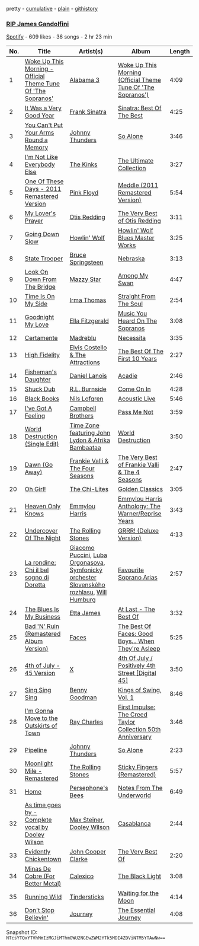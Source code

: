 pretty - [cumulative](/playlists/cumulative/3l6cfhKgkSNxYydKiD9o4G.md) - [plain](/playlists/plain/3l6cfhKgkSNxYydKiD9o4G) - [githistory](https://github.githistory.xyz/mackorone/spotify-playlist-archive/blob/main/playlists/plain/3l6cfhKgkSNxYydKiD9o4G)

### [RIP James Gandolfini](https://open.spotify.com/playlist/3l6cfhKgkSNxYydKiD9o4G)

> 

[Spotify](https://open.spotify.com/user/spotify) - 609 likes - 36 songs - 2 hr 23 min

| No. | Title | Artist(s) | Album | Length |
|---|---|---|---|---|
| 1 | [Woke Up This Morning \- Official Theme Tune Of 'The Sopranos'](https://open.spotify.com/track/2mcD3BFihnK62bOstqJU7K) | [Alabama 3](https://open.spotify.com/artist/25zUD40u8M2kJmdcabBzrz) | [Woke Up This Morning \(Official Theme Tune Of 'The Sopranos'\)](https://open.spotify.com/album/0YLKxZgqJlHqezXJIGpzSV) | 4:09 |
| 2 | [It Was a Very Good Year](https://open.spotify.com/track/2qmRKac7Bh9NRfpoIMi200) | [Frank Sinatra](https://open.spotify.com/artist/1Mxqyy3pSjf8kZZL4QVxS0) | [Sinatra: Best Of The Best](https://open.spotify.com/album/3CyomBjyhtq3xLtMq2Oxi2) | 4:25 |
| 3 | [You Can't Put Your Arms Round a Memory](https://open.spotify.com/track/2soxUQx6rPfOk0kHNePbhq) | [Johnny Thunders](https://open.spotify.com/artist/421A23lYymEUE6SozCfWbr) | [So Alone](https://open.spotify.com/album/1RUZkUP7Fj7vqbfQaNjBZC) | 3:46 |
| 4 | [I'm Not Like Everybody Else](https://open.spotify.com/track/5XaUlf424B7tfyjFsmc3CY) | [The Kinks](https://open.spotify.com/artist/1SQRv42e4PjEYfPhS0Tk9E) | [The Ultimate Collection](https://open.spotify.com/album/4H5eGKVUhmXiPz1AbxJUmz) | 3:27 |
| 5 | [One Of These Days \- 2011 Remastered Version](https://open.spotify.com/track/7t6iW9FZVJH7wSH8HKYcC2) | [Pink Floyd](https://open.spotify.com/artist/0k17h0D3J5VfsdmQ1iZtE9) | [Meddle \(2011 Remastered Version\)](https://open.spotify.com/album/397UShovgBCMVxbnDXMjUN) | 5:54 |
| 6 | [My Lover's Prayer](https://open.spotify.com/track/23DITgKYutJaurSN3EAZ2Z) | [Otis Redding](https://open.spotify.com/artist/60df5JBRRPcnSpsIMxxwQm) | [The Very Best of Otis Redding](https://open.spotify.com/album/28Pt7Q4ikXNPOEbtGnKlFA) | 3:11 |
| 7 | [Going Down Slow](https://open.spotify.com/track/5mX5ZTyJa6dptaNtrI78yG) | [Howlin' Wolf](https://open.spotify.com/artist/0Wxy5Qka8BN9crcFkiAxSR) | [Howlin' Wolf Blues Master Works](https://open.spotify.com/album/3bY3TiKFUZR4K9nEMrBv8O) | 3:25 |
| 8 | [State Trooper](https://open.spotify.com/track/5GxFIuDvl2Y73HfhQyWTXA) | [Bruce Springsteen](https://open.spotify.com/artist/3eqjTLE0HfPfh78zjh6TqT) | [Nebraska](https://open.spotify.com/album/6mNCZrmp1UcSeUxMJLEBfH) | 3:13 |
| 9 | [Look On Down From The Bridge](https://open.spotify.com/track/010ALbbh5KlQ4fKWgSdhRd) | [Mazzy Star](https://open.spotify.com/artist/37w38cCSGgKLdayTRjna4W) | [Among My Swan](https://open.spotify.com/album/4mhpbf7jYc0L1nBceoebIE) | 4:47 |
| 10 | [Time Is On My Side](https://open.spotify.com/track/7ovRHq05hnLsB2jFcZou4X) | [Irma Thomas](https://open.spotify.com/artist/01Z8Z9K54zewyP04ZfGLSv) | [Straight From The Soul](https://open.spotify.com/album/4qRZwGLNDoR4TqmUvYmISU) | 2:54 |
| 11 | [Goodnight My Love](https://open.spotify.com/track/0WJrNmCygAG8lkA6HBYglk) | [Ella Fitzgerald](https://open.spotify.com/artist/5V0MlUE1Bft0mbLlND7FJz) | [Music You Heard On The Sopranos](https://open.spotify.com/album/3Ilhhiu77Z2tsp4JVSMjWg) | 3:08 |
| 12 | [Certamente](https://open.spotify.com/track/1ah1aqLPlq0NG1g2KaFEky) | [Madreblu](https://open.spotify.com/artist/2tIYKLNVmTnflhlaack7Dz) | [Necessita](https://open.spotify.com/album/6nPeRGk2SO1anHm1GKeSx9) | 3:35 |
| 13 | [High Fidelity](https://open.spotify.com/track/0FKPuEwGl4zunq0HKcoxQ5) | [Elvis Costello & The Attractions](https://open.spotify.com/artist/4qmHkMxr6pTWh5Zo74odpH) | [The Best Of The First 10 Years](https://open.spotify.com/album/7runu9rj3FdiuPBFKRzASm) | 2:27 |
| 14 | [Fisheman's Daughter](https://open.spotify.com/track/3PHzDyIRkfWZPi1IleR7AU) | [Daniel Lanois](https://open.spotify.com/artist/5S0AJvE9NB1kGrXRfYh690) | [Acadie](https://open.spotify.com/album/5jeo6gUcru9NPdrCtwOlxf) | 2:46 |
| 15 | [Shuck Dub](https://open.spotify.com/track/0NRR0GRi0N2kcZ9KOvyWoB) | [R.L\. Burnside](https://open.spotify.com/artist/2drMeidRg4jc07neGOL0Ip) | [Come On In](https://open.spotify.com/album/0yI1kMsqFqVOaH8TsyhsPu) | 4:28 |
| 16 | [Black Books](https://open.spotify.com/track/5o1E86HCf3vNM7rg53C8kB) | [Nils Lofgren](https://open.spotify.com/artist/2TpAfGX0XNikAg5QjrbbvE) | [Acoustic Live](https://open.spotify.com/album/5bZIIwa458O6X5b2mgCkzU) | 5:46 |
| 17 | [I've Got A Feeling](https://open.spotify.com/track/03dM67MbIZXVjmRPH6L8Tj) | [Campbell Brothers](https://open.spotify.com/artist/6F02cSi3cag2LVOi83fxvX) | [Pass Me Not](https://open.spotify.com/album/4kNYxCKLFOCqx6e4phfqTI) | 3:59 |
| 18 | [World Destruction \(Single Edit\)](https://open.spotify.com/track/3577BDG6StGy2N6LerTteV) | [Time Zone featuring John Lydon & Afrika Bambaataa](https://open.spotify.com/artist/0y31iuN8iKUKxPJ0PhgXvG) | [World Destruction](https://open.spotify.com/album/15eQHh6yjJo9yL5cVq4U4R) | 3:50 |
| 19 | [Dawn \(Go Away\)](https://open.spotify.com/track/7tAwfqQWDA1dLKiLvn8EgH) | [Frankie Valli & The Four Seasons](https://open.spotify.com/artist/6mcrZQmgzFGRWf7C0SObou) | [The Very Best of Frankie Valli & The 4 Seasons](https://open.spotify.com/album/0NUEQILaBzavnzcMEs4buZ) | 2:47 |
| 20 | [Oh Girl!](https://open.spotify.com/track/724YNUAZEsGE47F21PkSV5) | [The Chi\-Lites](https://open.spotify.com/artist/7BFr36uI1dzJyo6tpa5Ued) | [Golden Classics](https://open.spotify.com/album/2BDEg5ZSrRlUGEPTA5EaJH) | 3:05 |
| 21 | [Heaven Only Knows](https://open.spotify.com/track/4XGt69jqwcdtUxV6IQiCjT) | [Emmylou Harris](https://open.spotify.com/artist/5s6TJEuHTr9GR894wc6VfP) | [Emmylou Harris Anthology: The Warner/Reprise Years](https://open.spotify.com/album/3fsuUekVTVRclF4p7IRan2) | 3:43 |
| 22 | [Undercover Of The Night](https://open.spotify.com/track/2zF3P2lw3jIb28ZvuAKjBv) | [The Rolling Stones](https://open.spotify.com/artist/22bE4uQ6baNwSHPVcDxLCe) | [GRRR! \(Deluxe Version\)](https://open.spotify.com/album/3LcLR5Mpdj6C5jiaReLvDt) | 4:13 |
| 23 | [La rondine: Chi il bel sogno di Doretta](https://open.spotify.com/track/48DPyFzSUNGAYzXM9Zj4Jd) | [Giacomo Puccini](https://open.spotify.com/artist/0OzxPXyowUEQ532c9AmHUR), [Luba Orgonasova](https://open.spotify.com/artist/5fF0IYnGppi99zXfyYUoXq), [Symfonický orchester Slovenského rozhlasu](https://open.spotify.com/artist/69K7JHudp4qWNnpKBrijS2), [Will Humburg](https://open.spotify.com/artist/0O6wGAZW7I1Fn59kpxrjCv) | [Favourite Soprano Arias](https://open.spotify.com/album/49lwMkX5Fww4CS7fyECqF3) | 2:57 |
| 24 | [The Blues Is My Business](https://open.spotify.com/track/2A68kpC1WW3S4suklKc7Rv) | [Etta James](https://open.spotify.com/artist/0iOVhN3tnSvgDbcg25JoJb) | [At Last \- The Best Of](https://open.spotify.com/album/5EkJv3BGd1YesMGQlE35ci) | 3:32 |
| 25 | [Bad 'N' Ruin \(Remastered Album Version\)](https://open.spotify.com/track/0VJQPyfgFsf0hAXJWNkJEX) | [Faces](https://open.spotify.com/artist/3v4feUQnU3VEUqFrjmtekL) | [The Best Of Faces: Good Boys..\. When They're Asleep](https://open.spotify.com/album/3ApaGzaaQWl3pcBEWbmui4) | 5:25 |
| 26 | [4th of July \- 45 Version](https://open.spotify.com/track/0CjdGHdTmzvI0ViIhaXtWu) | [X](https://open.spotify.com/artist/54NqjhP2rT524Mi2GicG4K) | [4th Of July / Positively 4th Street \[Digital 45\]](https://open.spotify.com/album/6avVkf2l0x95f9VDNdaOdb) | 3:50 |
| 27 | [Sing Sing Sing](https://open.spotify.com/track/3Di2TlQTlq3LkxOtEp3e8D) | [Benny Goodman](https://open.spotify.com/artist/1pBuKaLHJlIlqYxQQaflve) | [Kings of Swing, Vol\. 1](https://open.spotify.com/album/5ROWPc0iH8pchIlDddb8fL) | 8:46 |
| 28 | [I'm Gonna Move to the Outskirts of Town](https://open.spotify.com/track/4HPkVdo7fR9ZQYhyKFQ3Uy) | [Ray Charles](https://open.spotify.com/artist/1eYhYunlNJlDoQhtYBvPsi) | [First Impulse: The Creed Taylor Collection 50th Anniversary](https://open.spotify.com/album/5IPLATEIfMqtCACoFKDiWR) | 3:46 |
| 29 | [Pipeline](https://open.spotify.com/track/7Fb5YJcmP1McOwYZQCVRT7) | [Johnny Thunders](https://open.spotify.com/artist/421A23lYymEUE6SozCfWbr) | [So Alone](https://open.spotify.com/album/1RUZkUP7Fj7vqbfQaNjBZC) | 2:23 |
| 30 | [Moonlight Mile \- Remastered](https://open.spotify.com/track/0N58bD4m0olHoZyyLP1EUp) | [The Rolling Stones](https://open.spotify.com/artist/22bE4uQ6baNwSHPVcDxLCe) | [Sticky Fingers \(Remastered\)](https://open.spotify.com/album/3i3imP9g6gCc6VzeeyduXZ) | 5:57 |
| 31 | [Home](https://open.spotify.com/track/43ZENFjiJBG2V4V7ZWeOjt) | [Persephone's Bees](https://open.spotify.com/artist/71m1qN6AHjQpxTVZSihbNk) | [Notes From The Underworld](https://open.spotify.com/album/4qdCVvKFg3pyRkIzdXUnP2) | 6:49 |
| 32 | [As time goes by \- Complete vocal by Dooley Wilson](https://open.spotify.com/track/5kcYD1LPNKqgwl2qPgL85i) | [Max Steiner](https://open.spotify.com/artist/3llWEEOW2xNfiKsXXWjrwl), [Dooley Wilson](https://open.spotify.com/artist/16X8T4VdzB9sHrYSSpIEVB) | [Casablanca](https://open.spotify.com/album/5Gt9heVd66amesuAR2VOGK) | 2:44 |
| 33 | [Evidently Chickentown](https://open.spotify.com/track/3uOLeNeB06RNX2v9SsprHT) | [John Cooper Clarke](https://open.spotify.com/artist/0EOkMBYWbDnVqwfHA4zq32) | [The Very Best Of](https://open.spotify.com/album/0GbJSduK8qUuLpG91duF0C) | 2:20 |
| 34 | [Minas De Cobre \(For Better Metal\)](https://open.spotify.com/track/2l9VGDSGY3oVsrhVUXqOWO) | [Calexico](https://open.spotify.com/artist/1OmdWpAh1pucAuZPzJaxIJ) | [The Black Light](https://open.spotify.com/album/6RVkFKp4X7kkBBcuOBIlZf) | 3:08 |
| 35 | [Running Wild](https://open.spotify.com/track/3JfhiZTYKfxRBCKzZ6FBi8) | [Tindersticks](https://open.spotify.com/artist/3dmSPhg0tdao8ePj4pySJ5) | [Waiting for the Moon](https://open.spotify.com/album/76fOMh0SVhDXHqspDFMhua) | 4:14 |
| 36 | [Don't Stop Believin'](https://open.spotify.com/track/77NNZQSqzLNqh2A9JhLRkg) | [Journey](https://open.spotify.com/artist/0rvjqX7ttXeg3mTy8Xscbt) | [The Essential Journey](https://open.spotify.com/album/5pfpXvoJtSIFrbPIoBEv3R) | 4:08 |

Snapshot ID: `NTcsYTQxYTVhMmIzMGJiMThmOWU2NGEwZWM2YTk5MDI4ZDViNTM5YTAwNw==`